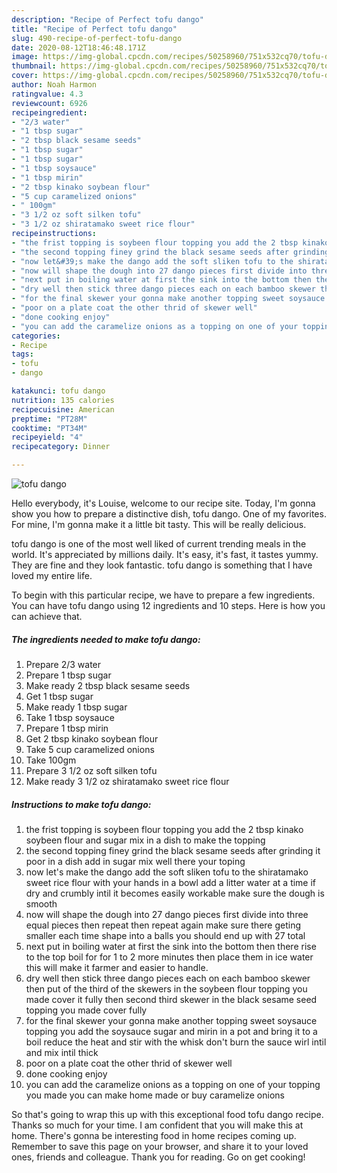 ```yaml
---
description: "Recipe of Perfect tofu dango"
title: "Recipe of Perfect tofu dango"
slug: 490-recipe-of-perfect-tofu-dango
date: 2020-08-12T18:46:48.171Z
image: https://img-global.cpcdn.com/recipes/50258960/751x532cq70/tofu-dango-recipe-main-photo.jpg
thumbnail: https://img-global.cpcdn.com/recipes/50258960/751x532cq70/tofu-dango-recipe-main-photo.jpg
cover: https://img-global.cpcdn.com/recipes/50258960/751x532cq70/tofu-dango-recipe-main-photo.jpg
author: Noah Harmon
ratingvalue: 4.3
reviewcount: 6926
recipeingredient:
- "2/3 water"
- "1 tbsp sugar"
- "2 tbsp black sesame seeds"
- "1 tbsp sugar"
- "1 tbsp sugar"
- "1 tbsp soysauce"
- "1 tbsp mirin"
- "2 tbsp kinako soybean flour"
- "5 cup caramelized onions"
- " 100gm"
- "3 1/2 oz soft silken tofu"
- "3 1/2 oz shiratamako sweet rice flour"
recipeinstructions:
- "the frist topping is soybeen flour topping you add the 2 tbsp kinako soybeen flour and sugar mix in a dish to make the topping"
- "the second topping finey grind the black sesame seeds after grinding it poor in a dish add in sugar mix well there your toping"
- "now let&#39;s make the dango add the soft sliken tofu to the shiratamako sweet rice flour with your hands in a bowl add a litter water at a time if dry and crumbly intil it becomes easily workable make sure the dough is smooth"
- "now will shape the dough into 27 dango pieces first divide into three equal pieces then repeat then repeat again make sure there geting smaller each time shape into a balls you should end up with 27 total"
- "next put in boiling water at first the sink into the bottom then there rise to the top boil for for 1 to 2 more minutes then place them in ice water this will make it farmer and easier to handle."
- "dry well then stick three dango pieces each on each bamboo skewer then put of the third of the skewers in the soybeen flour topping you made cover it fully then second third skewer in the black sesame seed topping you made cover fully"
- "for the final skewer your gonna make another topping sweet soysauce topping you add the soysauce sugar and mirin in a pot and bring it to a boil reduce the heat and stir with the whisk don&#39;t burn the sauce wirl intil and mix intil thick"
- "poor on a plate coat the other thrid of skewer well"
- "done cooking enjoy"
- "you can add the caramelize onions as a topping on one of your topping you made you can make home made or buy caramelize onions"
categories:
- Recipe
tags:
- tofu
- dango

katakunci: tofu dango 
nutrition: 135 calories
recipecuisine: American
preptime: "PT28M"
cooktime: "PT34M"
recipeyield: "4"
recipecategory: Dinner

---
```



![tofu dango](https://img-global.cpcdn.com/recipes/50258960/751x532cq70/tofu-dango-recipe-main-photo.jpg)

Hello everybody, it's Louise, welcome to our recipe site. Today, I'm gonna show you how to prepare a distinctive dish, tofu dango. One of my favorites. For mine, I'm gonna make it a little bit tasty. This will be really delicious.

tofu dango is one of the most well liked of current trending meals in the world. It's appreciated by millions daily. It's easy, it's fast, it tastes yummy. They are fine and they look fantastic. tofu dango is something that I have loved my entire life.




To begin with this particular recipe, we have to prepare a few ingredients. You can have tofu dango using 12 ingredients and 10 steps. Here is how you can achieve that.

<!--inarticleads1-->

##### The ingredients needed to make tofu dango:

1. Prepare 2/3 water
1. Prepare 1 tbsp sugar
1. Make ready 2 tbsp black sesame seeds
1. Get 1 tbsp sugar
1. Make ready 1 tbsp sugar
1. Take 1 tbsp soysauce
1. Prepare 1 tbsp mirin
1. Get 2 tbsp kinako soybean flour
1. Take 5 cup caramelized onions
1. Take  100gm
1. Prepare 3 1/2 oz soft silken tofu
1. Make ready 3 1/2 oz shiratamako sweet rice flour




<!--inarticleads2-->

##### Instructions to make tofu dango:

1. the frist topping is soybeen flour topping you add the 2 tbsp kinako soybeen flour and sugar mix in a dish to make the topping
1. the second topping finey grind the black sesame seeds after grinding it poor in a dish add in sugar mix well there your toping
1. now let&#39;s make the dango add the soft sliken tofu to the shiratamako sweet rice flour with your hands in a bowl add a litter water at a time if dry and crumbly intil it becomes easily workable make sure the dough is smooth
1. now will shape the dough into 27 dango pieces first divide into three equal pieces then repeat then repeat again make sure there geting smaller each time shape into a balls you should end up with 27 total
1. next put in boiling water at first the sink into the bottom then there rise to the top boil for for 1 to 2 more minutes then place them in ice water this will make it farmer and easier to handle.
1. dry well then stick three dango pieces each on each bamboo skewer then put of the third of the skewers in the soybeen flour topping you made cover it fully then second third skewer in the black sesame seed topping you made cover fully
1. for the final skewer your gonna make another topping sweet soysauce topping you add the soysauce sugar and mirin in a pot and bring it to a boil reduce the heat and stir with the whisk don&#39;t burn the sauce wirl intil and mix intil thick
1. poor on a plate coat the other thrid of skewer well
1. done cooking enjoy
1. you can add the caramelize onions as a topping on one of your topping you made you can make home made or buy caramelize onions




So that's going to wrap this up with this exceptional food tofu dango recipe. Thanks so much for your time. I am confident that you will make this at home. There's gonna be interesting food in home recipes coming up. Remember to save this page on your browser, and share it to your loved ones, friends and colleague. Thank you for reading. Go on get cooking!
